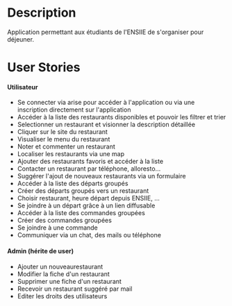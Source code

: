 # Description
Application permettant aux étudiants de l'ENSIIE de s'organiser pour déjeuner.

# User Stories
#### Utilisateur
- Se connecter via arise pour accéder à l'application ou via une inscription directement sur l'application
- Accéder à la liste des restaurants disponibles et pouvoir les filtrer et trier
- Selectionner un restaurant et visionner la description détaillée
- Cliquer sur le site du restaurant
- Visualiser le menu du restaurant
- Noter et commenter un restaurant
- Localiser les restaurants via une map
- Ajouter des restaurants favoris et accéder à la liste
- Contacter un restaurant par téléphone, alloresto...
- Suggérer l'ajout de nouveaux restaurants via un formulaire
- Accéder à la liste des départs groupés 
- Créer des départs groupés vers un restaurant
- Choisir restaurant, heure départ depuis ENSIIE, ... 
- Se joindre à un départ grâce à un lien diffusable
- Accéder à la liste des commandes groupées
- Créer des commandes groupées
- Se joindre à une commande
- Communiquer via un chat, des mails ou téléphone

#### Admin (hérite de user)
- Ajouter un nouveaurestaurant
- Modifier la fiche d'un restaurant
- Supprimer une fiche d'un restaurant
- Recevoir un restaurant suggéré par mail
- Editer les droits des utilisateurs
